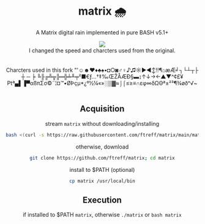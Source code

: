 <div align="center">
<h1>matrix 🌧️</h1>
<p>A Matrix digital rain implemented in pure BASH v5.1+</p>
<img src="https://github.com/user-attachments/assets/122e3c29-a906-40c1-8290-d3916ab6b173">
<br>
I changed the speed and charcters used from the original.
<br><br><br>
Charcters used in this fork "'☺☻♥♦♣♠•◘○◙♂♀♪♫☼►◄↕‼¶⌂æÆ╛┐└┴┬├ ┼ ─ ╞ ╚╟╔╩╦╠═╬╧╨╤²■€ƒ…†‡‰ŒŽÅÆÐ§▬↨↑↓→←▲▼^¢£¥₧ª▄▌▐▀αßπΣσ©¨¦¤™•ØÞçµ*¿º½¼«»░▒▓≈⌡⌠≤≥≡∩εφ∞δΩΘª±²³¶¾øðⁿ√~
<br><br>

  
## Acquisition
stream `matrix` without downloading/installing
```bash
bash <(curl -s https://raw.githubusercontent.com/ftreff/matrix/main/matrix)
```

otherwise, download
```bash
git clone https://github.com/ftreff/matrix; cd matrix
```

install to $PATH (optional)
```bash
cp matrix /usr/local/bin
```

## Execution
if installed to $PATH `matrix`, otherwise `./matrix` or `bash matrix`
